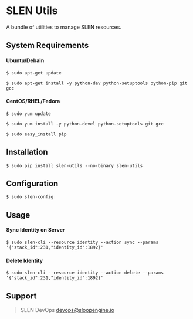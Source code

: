 # SLEN Utils
A bundle of utilities to manage SLEN resources.


## System Requirements
#### Ubuntu/Debain
    $ sudo apt-get update

    $ sudo apt-get install -y python-dev python-setuptools python-pip git gcc

#### CentOS/RHEL/Fedora
    $ sudo yum update

    $ sudo yum install -y python-devel python-setuptools git gcc

    $ sudo easy_install pip

## Installation
    $ sudo pip install slen-utils --no-binary slen-utils


## Configuration
    $ sudo slen-config


## Usage
#### Sync Identity on Server
    $ sudo slen-cli --resource identity --action sync --params '{"stack_id":231,"identity_id":1892}'

#### Delete Identity
    $ sudo slen-cli --resource identity --action delete --params '{"stack_id":231,"identity_id":1892}'
  

## Support
> SLEN DevOps <devops@sloopengine.io>
